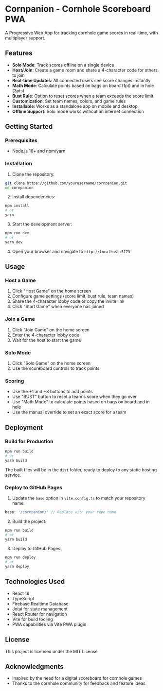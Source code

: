 # Cornpanion - Cornhole Scoreboard PWA

A Progressive Web App for tracking cornhole game scores in real-time, with multiplayer support.

## Features

- **Solo Mode**: Track scores offline on a single device
- **Host/Join**: Create a game room and share a 4-character code for others to join
- **Real-time Updates**: All connected users see score changes instantly
- **Math Mode**: Calculate points based on bags on board (1pt) and in hole (3pts)
- **Bust Rule**: Option to reset scores when a team exceeds the score limit
- **Customization**: Set team names, colors, and game rules
- **Installable**: Works as a standalone app on mobile and desktop
- **Offline Support**: Solo mode works without an internet connection

## Getting Started

### Prerequisites

- Node.js 16+ and npm/yarn

### Installation

1. Clone the repository:
```bash
git clone https://github.com/yourusername/cornpanion.git
cd cornpanion
```

2. Install dependencies:
```bash
npm install
# or
yarn
```

3. Start the development server:
```bash
npm run dev
# or
yarn dev
```

4. Open your browser and navigate to `http://localhost:5173`

## Usage

### Host a Game

1. Click "Host Game" on the home screen
2. Configure game settings (score limit, bust rule, team names)
3. Share the 4-character lobby code or copy the invite link
4. Click "Start Game" when everyone has joined

### Join a Game

1. Click "Join Game" on the home screen
2. Enter the 4-character lobby code
3. Wait for the host to start the game

### Solo Mode

1. Click "Solo Game" on the home screen
2. Use the scoreboard controls to track points

### Scoring

- Use the +1 and +3 buttons to add points
- Use "BUST" button to reset a team's score when they go over
- Use "Math Mode" to calculate points based on bags on board and in hole
- Use the manual override to set an exact score for a team

## Deployment

### Build for Production

```bash
npm run build
# or
yarn build
```

The built files will be in the `dist` folder, ready to deploy to any static hosting service.

### Deploy to GitHub Pages

1. Update the `base` option in `vite.config.ts` to match your repository name:
```typescript
base: '/cornpanion/' // Replace with your repo name
```

2. Build the project:
```bash
npm run build
# or
yarn build
```

3. Deploy to GitHub Pages:
```bash
npm run deploy
# or
yarn deploy
```

## Technologies Used

- React 19
- TypeScript
- Firebase Realtime Database
- Jotai for state management
- React Router for navigation
- Vite for build tooling
- PWA capabilities via Vite PWA plugin

## License

This project is licensed under the MIT License

## Acknowledgments

- Inspired by the need for a digital scoreboard for cornhole games
- Thanks to the cornhole community for feedback and feature ideas
